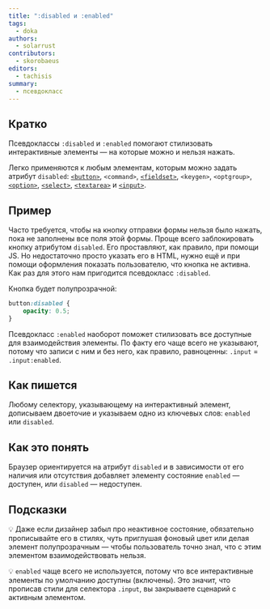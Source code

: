 ```yaml
---
title: ":disabled и :enabled"
tags:
  - doka
authors:
  - solarrust
contributors:
  - skorobaeus
editors:
  - tachisis
summary:
  - псевдокласс
---
```


## Кратко

Псевдоклассы `:disabled` и `:enabled` помогают стилизовать интерактивные элементы — на которые можно и нельзя нажать.

Легко применяются к любым элементам, которым можно задать атрибут `disabled`: [`<button>`](/html/button), `<command>`, [`<fieldset>`](/html/fieldset), `<keygen>`, `<optgroup>`, [`<option>`](/html/option), [`<select>`](/html/select), [`<textarea>`](/html/textarea) и [`<input>`](/html/input).

## Пример

Часто требуется, чтобы на кнопку отправки формы нельзя было нажать, пока не заполнены все поля этой формы. Проще всего заблокировать кнопку атрибутом `disabled`. Его проставляют, как правило, при помощи JS. Но недостаточно просто указать его в HTML, нужно ещё и при помощи оформления показать пользователю, что кнопка не активна. Как раз для этого нам пригодится псевдокласс `:disabled`.

Кнопка будет полупрозрачной:

```css
button:disabled {
    opacity: 0.5;
}
```

Псевдокласс `:enabled` наоборот поможет стилизовать все доступные для взаимодействия элементы. По факту его чаще всего не указывают, потому что записи с ним и без него, как правило, равноценны: `.input` = `.input:enabled`.

## Как пишется

Любому селектору, указывающему на интерактивный элемент, дописываем двоеточие и указываем одно из ключевых слов: `enabled` или `disabled`.

## Как это понять

Браузер ориентируется на атрибут `disabled` и в зависимости от его наличия или отсутствия добавляет элементу состояние `enabled` — доступен, или `disabled` — недоступен.

## Подсказки

💡 Даже если дизайнер забыл про неактивное состояние, обязательно прописывайте его в стилях, чуть приглушая фоновый цвет или делая элемент полупрозрачным — чтобы пользователь точно знал, что с этим элементом взаимодействовать нельзя.

💡 `enabled` чаще всего не используется, потому что все интерактивные элементы по умолчанию доступны (включены). Это значит, что прописав стили для селектора `.input`, вы закрываете сценарий с активным элементом.
